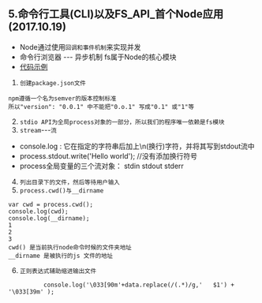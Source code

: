 ## 5.命令行工具(CLI)以及FS_API_首个Node应用 (2017.10.19)
* Node通过使用`回调和事件机制`来实现并发
* 命令行浏览器 --- 异步机制  fs属于Node的核心模块
* [代码示例]()

1. `创建package.json文件`
```
npm遵循一个名为semver的版本控制标准
所以"version": "0.0.1" 中不能把"0.o.1" 写成"0.1" 或"1"等
```
2. `stdio API为全局process对象的一部分，所以我们的程序唯一依赖是fs模块`
3. `stream`---`流`
* console.log : 它在指定的字符串后加上\n(换行)字符，并将其写到stdout流中
* process.stdout.write('Hello world'); //没有添加换行符号
* process全局变量的三个流对象： stdin stdout stderr
4. `列出目录下的文件，然后等待用户输入`
5. `process.cwd()与__dirname`
```
var cwd = process.cwd();
console.log(cwd);
console.log(__dirname);
1
2
3
cwd() 是当前执行node命令时候的文件夹地址 
__dirname 是被执行的js 文件的地址
```
6. `正则表达式辅助缩进输出文件`
```
          console.log('\033[90m'+data.replace(/(.*)/g,'   $1') + '\033[39m' );
```